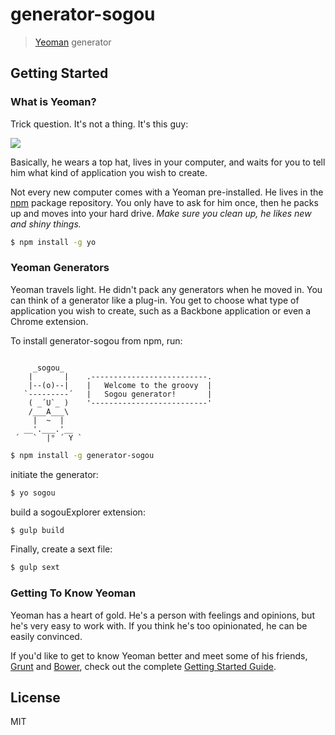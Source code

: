 # generator-sogou 

> [Yeoman](http://yeoman.io) generator


## Getting Started

### What is Yeoman?

Trick question. It's not a thing. It's this guy:

![](http://i.imgur.com/JHaAlBJ.png)

Basically, he wears a top hat, lives in your computer, and waits for you to tell him what kind of application you wish to create.

Not every new computer comes with a Yeoman pre-installed. He lives in the [npm](https://npmjs.org) package repository. You only have to ask for him once, then he packs up and moves into your hard drive. *Make sure you clean up, he likes new and shiny things.*

```bash
$ npm install -g yo
```

### Yeoman Generators

Yeoman travels light. He didn't pack any generators when he moved in. You can think of a generator like a plug-in. You get to choose what type of application you wish to create, such as a Backbone application or even a Chrome extension.

To install generator-sogou from npm, run:
```
 
     _sogou_
    |       |    .--------------------------.
    |--(o)--|    |   Welcome to the groovy  |
   `---------´   |   Sogou generator!       |
    ( _´U`_ )    '--------------------------'
    /___A___\    
     |  ~  |     
   __'.___.'__
 ´   `  |° ´ Y `
 ```

```bash
$ npm install -g generator-sogou
```

initiate the generator:

```bash
$ yo sogou
```
build a sogouExplorer extension:
```bash
$ gulp build
```
Finally, create a sext file:
```bash
$ gulp sext
```


### Getting To Know Yeoman

Yeoman has a heart of gold. He's a person with feelings and opinions, but he's very easy to work with. If you think he's too opinionated, he can be easily convinced.

If you'd like to get to know Yeoman better and meet some of his friends, [Grunt](http://gruntjs.com) and [Bower](http://bower.io), check out the complete [Getting Started Guide](https://github.com/yeoman/yeoman/wiki/Getting-Started).


## License

MIT
